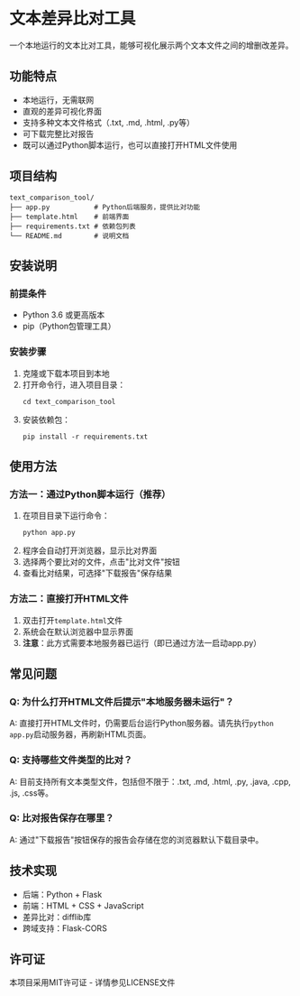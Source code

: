 # 文本差异比对工具

一个本地运行的文本比对工具，能够可视化展示两个文本文件之间的增删改差异。

## 功能特点
- 本地运行，无需联网
- 直观的差异可视化界面
- 支持多种文本文件格式（.txt, .md, .html, .py等）
- 可下载完整比对报告
- 既可以通过Python脚本运行，也可以直接打开HTML文件使用

## 项目结构
```
text_comparison_tool/
├── app.py           # Python后端服务，提供比对功能
├── template.html    # 前端界面
├── requirements.txt # 依赖包列表
└── README.md        # 说明文档
```

## 安装说明

### 前提条件
- Python 3.6 或更高版本
- pip（Python包管理工具）

### 安装步骤
1. 克隆或下载本项目到本地
2. 打开命令行，进入项目目录：
   ```
   cd text_comparison_tool
   ```
3. 安装依赖包：
   ```
   pip install -r requirements.txt
   ```

## 使用方法

### 方法一：通过Python脚本运行（推荐）
1. 在项目目录下运行命令：
   ```
   python app.py
   ```
2. 程序会自动打开浏览器，显示比对界面
3. 选择两个要比对的文件，点击"比对文件"按钮
4. 查看比对结果，可选择"下载报告"保存结果

### 方法二：直接打开HTML文件
1. 双击打开`template.html`文件
2. 系统会在默认浏览器中显示界面
3. **注意**：此方式需要本地服务器已运行（即已通过方法一启动app.py）

## 常见问题

### Q: 为什么打开HTML文件后提示"本地服务器未运行"？
A: 直接打开HTML文件时，仍需要后台运行Python服务器。请先执行`python app.py`启动服务器，再刷新HTML页面。

### Q: 支持哪些文件类型的比对？
A: 目前支持所有文本类型文件，包括但不限于：.txt, .md, .html, .py, .java, .cpp, .js, .css等。

### Q: 比对报告保存在哪里？
A: 通过"下载报告"按钮保存的报告会存储在您的浏览器默认下载目录中。

## 技术实现
- 后端：Python + Flask
- 前端：HTML + CSS + JavaScript
- 差异比对：difflib库
- 跨域支持：Flask-CORS

## 许可证
本项目采用MIT许可证 - 详情参见LICENSE文件